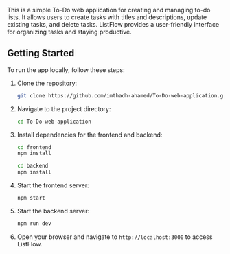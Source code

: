 This is a simple To-Do web application for creating and managing to-do lists. It allows users to create tasks with titles and descriptions, update existing tasks, and delete tasks. ListFlow provides a user-friendly interface for organizing tasks and staying productive.

## Getting Started

To run the app locally, follow these steps:

1. Clone the repository:
    ```bash
    git clone https://github.com/imthadh-ahamed/To-Do-web-application.git

2. Navigate to the project directory:
    ```bash
    cd To-Do-web-application

3. Install dependencies for the frontend and backend:
    ```bash
    cd frontend
    npm install

    cd backend
    npm install

4. Start the frontend server:
    ```bash
    npm start

5. Start the backend server:
    ```bash
    npm run dev

6. Open your browser and navigate to `http://localhost:3000` to access ListFlow.
